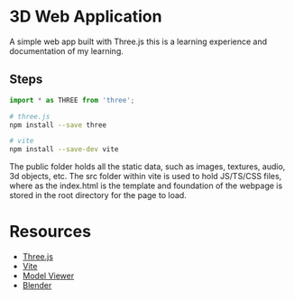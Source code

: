 # 3D Web Application
A simple web app built with Three.js this is a learning experience and documentation of my learning.

## Steps
```js
import * as THREE from 'three';
```

```bash
# three.js
npm install --save three

# vite
npm install --save-dev vite
```
The public folder holds all the static data, such as images, textures, audio, 3d objects, etc.
The src folder within vite is used to hold JS/TS/CSS files, where as the index.html is the template and foundation of the webpage is stored in the root directory for the page to load.


# Resources
- [Three.js](https://threejs.org/manual/#en/creating-a-scene)
- [Vite](https://vite.dev/)
- [Model Viewer](https://modelviewer.dev/)
- [Blender](https://www.blender.org/)